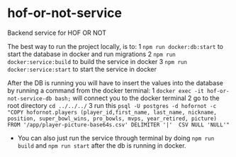 # hof-or-not-service
Backend service for HOF OR NOT

The best way to run the project locally, is to: 
1 `npm run docker:db:start` to start the database in docker and run migrations
2 `npm run docker:service:build` to build the service in docker
3 `npm run docker:service:start` to start the service in docker

After the DB is running you will have to insert the values into the database by running a command from the docker terminal:
1 `docker exec -it hof-or-not-service-db bash;` will connect you to the docker terminal
2 go to the root directory `cd ../../../`
3 run this `psql -U postgres -d hofornot -c "COPY hofornot.players (player_id,first_name, last_name, nickname, position, super_bowl_wins, pro_bowls, mvps, year_retired, picture) FROM '/app/player-picture-base64s.csv' DELIMITER '|'  CSV NULL 'NULL'"`


* You can also just run the service through terminal by doing `npm run build` and `npm run start` after the db is running in docker.